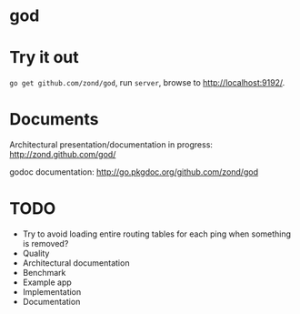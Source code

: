 god
===

# Try it out

<code>go get github.com/zond/god</code>, run <code>server</code>, browse to <a href="http://localhost:9192/">http://localhost:9192/</a>.

# Documents

Architectural presentation/documentation in progress: http://zond.github.com/god/

godoc documentation: http://go.pkgdoc.org/github.com/zond/god

# TODO

* Try to avoid loading entire routing tables for each ping when something is removed?
* Quality
 * Architectural documentation
* Benchmark
* Example app
 * Implementation
 * Documentation
